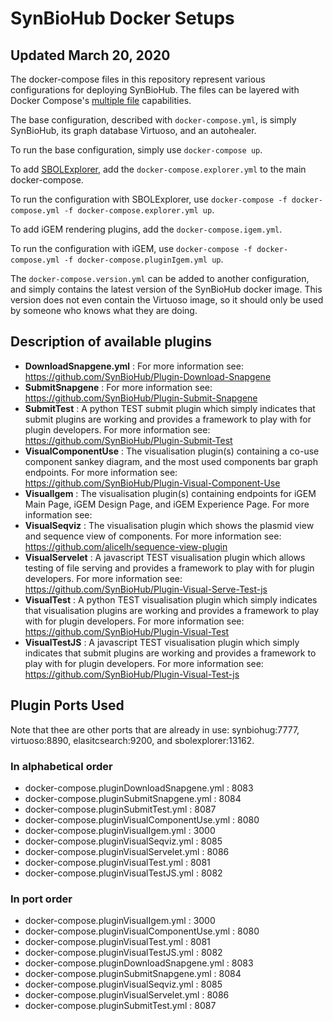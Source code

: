 # SynBioHub Docker Setups
## Updated March 20, 2020

The docker-compose files in this repository represent various configurations for deploying SynBioHub.
The files can be layered with Docker Compose's [multiple file](https://docs.docker.com/compose/reference/overview/#specifying-multiple-compose-file) capabilities. 

The base configuration, described with `docker-compose.yml`, is simply SynBioHub, its graph database Virtuoso, and an autohealer.

To run the base configuration, simply use `docker-compose up`.

To add [SBOLExplorer](https://github.com/michael13162/SBOLExplorer), add the `docker-compose.explorer.yml` to the main docker-compose.

To run the configuration with SBOLExplorer, use `docker-compose -f docker-compose.yml -f docker-compose.explorer.yml up`.

To add iGEM rendering plugins, add the `docker-compose.igem.yml`.

To run the configuration with iGEM, use `docker-compose -f docker-compose.yml -f docker-compose.pluginIgem.yml up`.

The `docker-compose.version.yml` can be added to another configuration, and simply contains the latest version of the SynBioHub docker image. 
This version does not even contain the Virtuoso image, so it should only be used by someone who knows what they are doing. 

## Description of available plugins
 - **DownloadSnapgene.yml** : For more information see: https://github.com/SynBioHub/Plugin-Download-Snapgene
 - **SubmitSnapgene** : For more information see: https://github.com/SynBioHub/Plugin-Submit-Snapgene
 - **SubmitTest** : A python TEST submit plugin which simply indicates that submit plugins are working and provides a framework to play with for plugin developers. For more information see: https://github.com/SynBioHub/Plugin-Submit-Test
 - **VisualComponentUse** : The visualisation plugin(s) containing a co-use component sankey diagram, and the most used components bar graph endpoints. For more information see: https://github.com/SynBioHub/Plugin-Visual-Component-Use
 - **VisualIgem** : The visualisation plugin(s) containing endpoints for iGEM Main Page, iGEM Design Page, and iGEM Experience Page. For more information see: 
 - **VisualSeqviz** : The visualisation plugin which shows the plasmid view and sequence view of components. For more information see: https://github.com/alicelh/sequence-view-plugin
 - **VisualServelet** : A javascript TEST visualisation plugin which allows testing of file serving and provides a framework to play with for plugin developers. For more information see: https://github.com/SynBioHub/Plugin-Visual-Serve-Test-js
 - **VisualTest** : A python TEST visualisation plugin which simply indicates that visualisation plugins are working and provides a framework to play with for plugin developers. For more information see: https://github.com/SynBioHub/Plugin-Visual-Test
 - **VisualTestJS** : A javascript TEST visualisation plugin which simply indicates that submit plugins are working and provides a framework to play with for plugin developers. For more information see: https://github.com/SynBioHub/Plugin-Visual-Test-js

## Plugin Ports Used
Note that thee are other ports that are already in use: synbiohug:7777, virtuoso:8890, elasitcsearch:9200, and sbolexplorer:13162.
### In alphabetical order
 - docker-compose.pluginDownloadSnapgene.yml : 8083
 - docker-compose.pluginSubmitSnapgene.yml : 8084
 - docker-compose.pluginSubmitTest.yml : 8087
 - docker-compose.pluginVisualComponentUse.yml : 8080
 - docker-compose.pluginVisualIgem.yml : 3000
 - docker-compose.pluginVisualSeqviz.yml : 8085
 - docker-compose.pluginVisualServelet.yml : 8086
 - docker-compose.pluginVisualTest.yml : 8081
 - docker-compose.pluginVisualTestJS.yml : 8082
 ### In port order
 - docker-compose.pluginVisualIgem.yml : 3000
 - docker-compose.pluginVisualComponentUse.yml : 8080
 - docker-compose.pluginVisualTest.yml : 8081
 - docker-compose.pluginVisualTestJS.yml : 8082
 - docker-compose.pluginDownloadSnapgene.yml : 8083
 - docker-compose.pluginSubmitSnapgene.yml : 8084
 - docker-compose.pluginVisualSeqviz.yml : 8085
 - docker-compose.pluginVisualServelet.yml : 8086
 - docker-compose.pluginSubmitTest.yml : 8087
